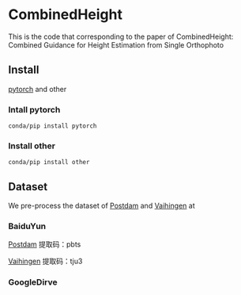 # CombinedHeight
This is the code that corresponding to the paper of CombinedHeight: Combined Guidance for Height Estimation from Single Orthophoto

## Install
[pytorch](http://www.pytorch.com) and other
### Intall pytorch
```
conda/pip install pytorch
```
### Install other
```
conda/pip install other
```
## Dataset
We pre-process the dataset of [Postdam](http://www2.isprs.org/commissions/comm3/wg4/2d-sem-label-potsdam.html) and [Vaihingen](http://www2.isprs.org/commissions/comm3/wg4/2d-sem-label-vaihingen.html) at

### BaiduYun

[Postdam](https://pan.baidu.com/s/1GcgVoPfsQIRQSzmhec0RVA) 提取码：pbts

[Vaihingen](https://pan.baidu.com/s/1JyHje8kzFSgGB5qSKEzIDQ) 提取码：tju3 

### GoogleDirve

